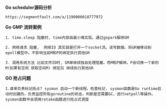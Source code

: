 **Go scheduler源码分析**

`https://segmentfault.com/a/1190000018777972`

**Go GMP 流转案例**

`1. time.sleep 阻塞时, time内部由最小堆实现。通过gopark解绑GM`

`2. 网络请求 阻塞,  网络IO 其实就是打开一个socket流。读写数据。将GR被移动到 epoll模型中。不影响当前M和P的绑定执行其他GR`

`3. 调用系统方法 比如文件IO时, GM单继续独自处理阻塞。而M和P解绑。P会切换一个新的M(如果有空闲 获取空间M) 绑定后 继续执行其他GR`



**GO 抢占问题**

`1.谁来负责标记抢占? sysmon 启动一个新线程。检查标记.
 sysmon函数是Go runtime启动时创建的，负责监控所有goroutine的状态，判断是否需要GC，进行netpoll等操作。sysmon函数中会调用retake函数进行抢占式调度
`
